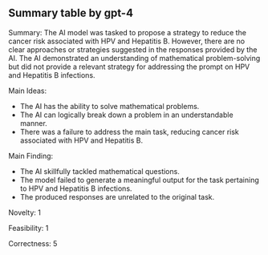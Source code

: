 ## Summary table by gpt-4
Summary: 
The AI model was tasked to propose a strategy to reduce the cancer risk associated with HPV and Hepatitis B. However, there are no clear approaches or strategies suggested in the responses provided by the AI. The AI demonstrated an understanding of mathematical problem-solving but did not provide a relevant strategy for addressing the prompt on HPV and Hepatitis B infections.

Main Ideas: 
- The AI has the ability to solve mathematical problems.
- The AI can logically break down a problem in an understandable manner.
- There was a failure to address the main task, reducing cancer risk associated with HPV and Hepatitis B.

Main Finding: 
- The AI skillfully tackled mathematical questions.
- The model failed to generate a meaningful output for the task pertaining to HPV and Hepatitis B infections.
- The produced responses are unrelated to the original task.

Novelty: 1

Feasibility: 1

Correctness: 5